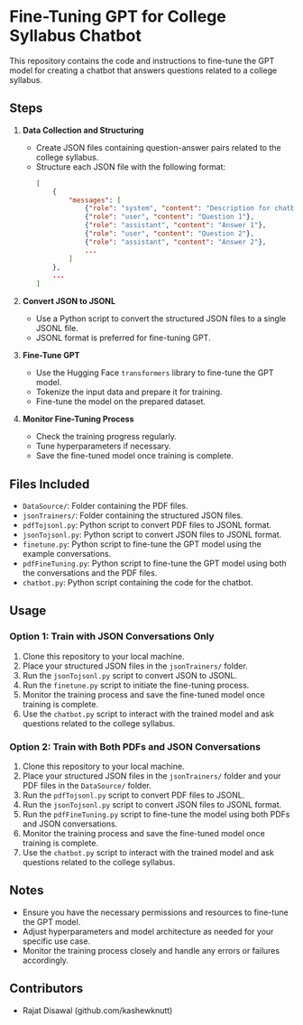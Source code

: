 # Fine-Tuning GPT for College Syllabus Chatbot

This repository contains the code and instructions to fine-tune the GPT model for creating a chatbot that answers questions related to a college syllabus.

## Steps

1. **Data Collection and Structuring**
    - Create JSON files containing question-answer pairs related to the college syllabus.
    - Structure each JSON file with the following format:
        ```json
        [
            {
                "messages": [
                    {"role": "system", "content": "Description for chatbot"},
                    {"role": "user", "content": "Question 1"},
                    {"role": "assistant", "content": "Answer 1"},
                    {"role": "user", "content": "Question 2"},
                    {"role": "assistant", "content": "Answer 2"},
                    ...
                ]
            },
            ...
        ]
        ```

2. **Convert JSON to JSONL**
    - Use a Python script to convert the structured JSON files to a single JSONL file.
    - JSONL format is preferred for fine-tuning GPT.

3. **Fine-Tune GPT**
    - Use the Hugging Face `transformers` library to fine-tune the GPT model.
    - Tokenize the input data and prepare it for training.
    - Fine-tune the model on the prepared dataset.

4. **Monitor Fine-Tuning Process**
    - Check the training progress regularly.
    - Tune hyperparameters if necessary.
    - Save the fine-tuned model once training is complete.

## Files Included

- `DataSource/`: Folder containing the PDF files.
- `jsonTrainers/`: Folder containing the structured JSON files.
- `pdfTojsonl.py`: Python script to convert PDF files to JSONL format.
- `jsonTojsonl.py`: Python script to convert JSON files to JSONL format.
- `finetune.py`: Python script to fine-tune the GPT model using the example conversations.
- `pdfFineTuning.py`: Python script to fine-tune the GPT model using both the conversations and the PDF files.
- `chatbot.py`: Python script containing the code for the chatbot.

## Usage

### Option 1: Train with JSON Conversations Only

1. Clone this repository to your local machine.
2. Place your structured JSON files in the `jsonTrainers/` folder.
3. Run the `jsonTojsonl.py` script to convert JSON to JSONL.
4. Run the `finetune.py` script to initiate the fine-tuning process.
5. Monitor the training process and save the fine-tuned model once training is complete.
6. Use the `chatbot.py` script to interact with the trained model and ask questions related to the college syllabus.

### Option 2: Train with Both PDFs and JSON Conversations

1. Clone this repository to your local machine.
2. Place your structured JSON files in the `jsonTrainers/` folder and your PDF files in the `DataSource/` folder.
3. Run the `pdfTojsonl.py` script to convert PDF files to JSONL.
4. Run the `jsonTojsonl.py` script to convert JSON files to JSONL format.
5. Run the `pdfFineTuning.py` script to fine-tune the model using both PDFs and JSON conversations.
6. Monitor the training process and save the fine-tuned model once training is complete.
7. Use the `chatbot.py` script to interact with the trained model and ask questions related to the college syllabus.

## Notes

- Ensure you have the necessary permissions and resources to fine-tune the GPT model.
- Adjust hyperparameters and model architecture as needed for your specific use case.
- Monitor the training process closely and handle any errors or failures accordingly.

## Contributors

- Rajat Disawal (github.com/kashewknutt)
